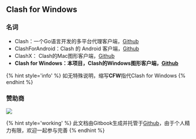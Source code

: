 ## Clash for Windows

### 名词
- Clash：一个Go语言开发的多平台代理客户端，[Github](https://github.com/Dreamacro/clash)
- ClashForAndroid：Clash 的 Android 客户端，[Github](https://github.com/Kr328/ClashForAndroid)
- ClashX： Clash的Mac图形客户端，[Github](https://github.com/yichengchen/clashX)
- **Clash for Windows：本项目，Clash的Windows图形客户端，[Github](https://github.com/Fndroid/clash_for_windows_pkg)**

{% hint style='info' %}
如无特殊说明，缩写**CFW**指代Clash for Windows
{% endhint %}


### 赞助商

[![](https://github.com/Fndroid/ads/blob/master/ads10.jpg?raw=true)]()

{% hint style='working' %}
此文档由Gitbook生成并托管于[Github](https://github.com/Fndroid/clash-win-docs)，由于个人精力有限，欢迎一起参与完善
{% endhint %}
